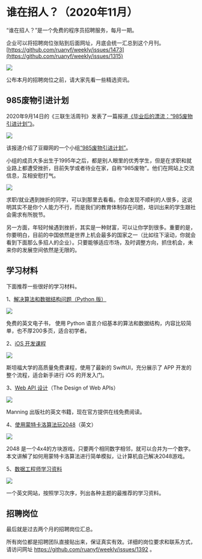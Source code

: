 # 谁在招人？（2020年11月）

“谁在招人？”是一个免费的程序员招聘服务，每月一期。

企业可以将招聘岗位张贴到后面网址，月底会统一汇总到这个月刊。[https://github.com/ruanyf/weekly/issues/1473](https://github.com/ruanyf/weekly/issues/1315)

![](https://www.wangbase.com/blogimg/asset/202004/bg2020042612.jpg)

公布本月的招聘岗位之前，请大家先看一些精选资讯。

## 985废物引进计划

2020年9月14日的《三联生活周刊》发表了一篇报道[《毕业后的漂流：“985废物引进计划”》](https://www.toutiao.com/i6873739909715198471/)。

![](https://www.wangbase.com/blogimg/asset/202010/bg2020102513.jpg)

该报道介绍了豆瓣网的一个小组[“985废物引进计划”](https://m.douban.com/group/692739/)。

小组的成员大多出生于1995年之后，都是别人眼里的优秀学生，但是在求职和就业路上都遭受挫折，目前失学或者待业在家，自称“985废物”。他们在网站上交流信息，互相安慰打气。

![](https://www.wangbase.com/blogimg/asset/202010/bg2020102514.jpg)

求职/就业遇到挫折的同学，可以到那里去看看。你会发现不顺利的人很多，这说明其实不是你个人能力不行，而是我们的教育体制存在问题，培训出来的学生跟社会需求有所脱节。

另一方面，年轻时候遇到挫折，其实是一种财富，可以让你学到很多。重要的是，你要明白，目前的中国依然是世界上机会最多的国家之一（比如往下滚动，你就会看到下面那么多招人的企业）。只要能够适应市场，及时调整方向，抓住机会，未来你的发展空间依然是无限的。

## 学习材料

下面推荐一些很好的学习材料。

1、[解决算法和数据结构问题（Python 版）](https://www.cs.auckland.ac.nz/compsci105s1c/resources/ProblemSolvingwithAlgorithmsandDataStructures.pdf)

![](https://www.wangbase.com/blogimg/asset/202008/bg2020082801.jpg)

免费的英文电子书， 使用 Python 语言介绍基本的算法和数据结构，内容比较简单，也不厚200多页，适合初学者。

2、[iOS 开发课程](https://cs193p.sites.stanford.edu/)

![](https://www.wangbase.com/blogimg/asset/202008/bg2020082905.jpg)

斯坦福大学的高质量免费课程，使用了最新的 SwiftUI，充分展示了 APP 开发的整个流程，适合新手进行 iOS 的开发入门。

3、[Web API 设计](https://livebook.manning.com/book/the-design-of-web-apis/chapter-1?origin=product-toc)（The Design of Web APIs）

![](https://www.wangbase.com/blogimg/asset/202009/bg2020090601.jpg)

Manning 出版社的英文书籍，现在官方提供在线免费阅读。

4、[使用蒙特卡洛算法玩2048](https://xtrp.io/blog/2020/09/12/using-the-monte-carlo-tree-search-algorithm-in-an-ai-to-beat-2048-and-other-games/)（英文）

![](https://www.wangbase.com/blogimg/asset/202009/bg2020091303.jpg)

2048 是一个4x4的方块游戏，只要两个相同数字相邻，就可以合并为一个数字。本文讲解了如何用蒙特卡洛算法进行简单模拟，让计算机自己解决2048游戏。

5、[数据工程师学习资料](https://awesomedataengineering.com/)

![](https://www.wangbase.com/blogimg/asset/202010/bg2020101701.jpg)

一个英文网站，按照学习次序，列出各种主题的最推荐的学习资料。

## 招聘岗位

最后就是过去两个月的招聘岗位汇总。

所有岗位都是招聘团队直接贴出来，保证真实有效。详细的岗位要求和联系方式，请访问网址 https://github.com/ruanyf/weekly/issues/1392 。
